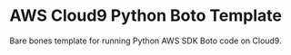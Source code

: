 # AWS Cloud9 Python Boto Template  
Bare bones template for running Python AWS SDK Boto code on Cloud9. 
